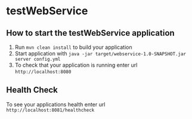 # testWebService

How to start the testWebService application
---

1. Run `mvn clean install` to build your application
1. Start application with `java -jar target/webservice-1.0-SNAPSHOT.jar server config.yml`
1. To check that your application is running enter url `http://localhost:8080`

Health Check
---

To see your applications health enter url `http://localhost:8081/healthcheck`
